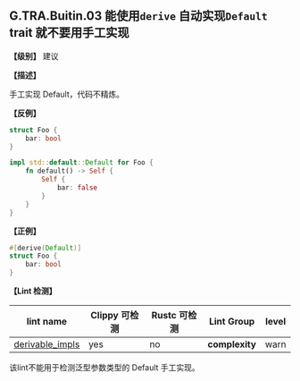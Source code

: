 ## G.TRA.Buitin.03   能使用`derive` 自动实现`Default`  trait 就不要用手工实现 

**【级别】** 建议

**【描述】**

手工实现 Default，代码不精炼。 

**【反例】**

```rust
struct Foo {
    bar: bool
}

impl std::default::Default for Foo {
    fn default() -> Self {
        Self {
            bar: false
        }
    }
}
```

**【正例】**

```rust
#[derive(Default)]
struct Foo {
    bar: bool
}
```

**【Lint 检测】**

| lint name                                                    | Clippy 可检测 | Rustc 可检测 | Lint Group     | level |
| ------------------------------------------------------------ | ------------- | ------------ | -------------- | ----- |
| [derivable_impls](https://rust-lang.github.io/rust-clippy/master/#derivable_impls) | yes           | no           | **complexity** | warn  |

该lint不能用于检测泛型参数类型的 Default 手工实现。
